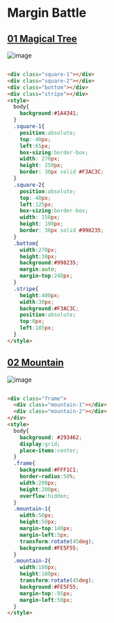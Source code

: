 # Margin Battle

## [01 Magical Tree]()
![image](https://github.com/chavikothari2711/CSS-Battle-solution/assets/61689704/3d14fc93-a50a-4400-a32b-411548f71795)

```html

<div class="square-1"></div>
<div class="square-2"></div>
<div class="bottom"></div>
<div class="stripe"></div>
<style>
  body{
    background:#1A4341;
  }
  .square-1{
    position:absolute;
    top:-40px;
    left:65px;
    box-sizing:border-box;
    width: 270px;
    height: 250px;
    border: 30px solid #F3AC3C;
  }
  .square-2{
    position:absolute;
    top:-40px;
    left:125px;
    box-sizing:border-box;
    width: 150px;
    height: 190px;
    border: 30px solid #998235;
  }
  .bottom{
    width:270px;
    height:30px;
    background:#998235;
    margin:auto;
    margin-top:240px;
  }
  .stripe{
    height:400px;
    width:30px;
    background:#F3AC3C;
    position:absolute;
    top:0px;
    left:185px;
  }
</style>

```

## [02 Mountain](https://cssbattle.dev/play/46)
![image](https://github.com/chavikothari2711/CSS-Battle-solution/assets/61689704/5ee6f6f5-1e77-489e-8b87-b384d511a36c)

```html

<div class="frame">
  <div class="mountain-1"></div>
  <div class="mountain-2"></div>
</div>
<style>
  body{
    background: #293462;
    display:grid;
    place-items:center;
  }
  .frame{
    background:#FFF1C1;
    border-radius:50%;
    width:200px;
    height:200px;
    overflow:hidden;
  }
  .mountain-1{
    width:50px;
    height:50px;
    margin-top:140px;
    margin-left:5px;
    transform:rotate(45deg);
    background:#FE5F55;
  }
  .mountain-2{
    width:180px;
    height:180px;
    transform:rotate(45deg);
    background:#FE5F55;
    margin-top:-95px;
    margin-left:50px;
  }
</style>

```

